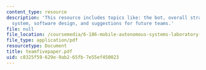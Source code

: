 ```yaml
---
content_type: resource
description: 'This resource includes topics like: the bot, overall strategy, mechanical
  system, software design, and suggestions for future teams.'
file: null
file_location: /coursemedia/6-186-mobile-autonomous-systems-laboratory-january-iap-2005/c8325f59629e9ab265fb7e55ef450023_teamfivepaper.pdf
file_type: application/pdf
resourcetype: Document
title: teamfivepaper.pdf
uid: c8325f59-629e-9ab2-65fb-7e55ef450023
---
```

